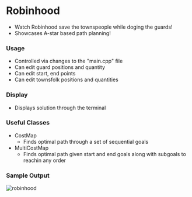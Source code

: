 # Robinhood

* Watch Robinhood save the townspeople while doging the guards!
* Showcases A-star based path planning! 

### Usage

- Controlled via changes to the "main.cpp" file 
- Can edit guard positions and quantity
- Can edit start, end points
- Can edit townsfolk positions and quantities

### Display

- Displays solution through the terminal

### Useful Classes

- CostMap
  - Finds optimal path through a set of sequential goals
- MultiCostMap
  - Finds optimal path given start and end goals along with subgoals to reachin any order 

### Sample Output

![robinhood](https://github.com/Enmar123/robinhood/tree/master/readme_images/sample_output.png)